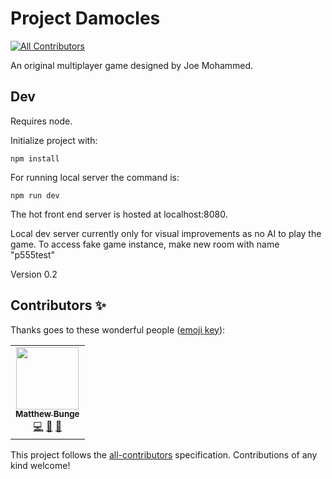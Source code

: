 # Project Damocles
<!-- ALL-CONTRIBUTORS-BADGE:START - Do not remove or modify this section -->
[![All Contributors](https://img.shields.io/badge/all_contributors-1-orange.svg?style=flat-square)](#contributors-)
<!-- ALL-CONTRIBUTORS-BADGE:END -->
An original multiplayer game designed by Joe Mohammed.


## Dev
Requires node.

Initialize project with:
```
npm install
```

For running local server the command is:
```
npm run dev
```
The hot front end server is hosted at localhost:8080.


Local dev server currently only for visual improvements as no AI to play the game.
To access fake game instance, make new room with name "p555test"

Version 0.2

## Contributors ✨

Thanks goes to these wonderful people ([emoji key](https://allcontributors.org/docs/en/emoji-key)):

<!-- ALL-CONTRIBUTORS-LIST:START - Do not remove or modify this section -->
<!-- prettier-ignore-start -->
<!-- markdownlint-disable -->
<table>
  <tr>
    <td align="center"><a href="https://github.com/mattb555"><img src="https://avatars1.githubusercontent.com/u/10692492?v=4" width="100px;" alt=""/><br /><sub><b>Matthew Bunge</b></sub></a><br /><a href="https://github.com/Matthew-Bunge-Software/Damocles/commits?author=mattb555" title="Code">💻</a> <a href="https://github.com/Matthew-Bunge-Software/Damocles/issues?q=author%3Amattb555" title="Bug reports">🐛</a> <a href="#tool-mattb555" title="Tools">🔧</a></td>
  </tr>
</table>

<!-- markdownlint-enable -->
<!-- prettier-ignore-end -->
<!-- ALL-CONTRIBUTORS-LIST:END -->

This project follows the [all-contributors](https://github.com/all-contributors/all-contributors) specification. Contributions of any kind welcome!